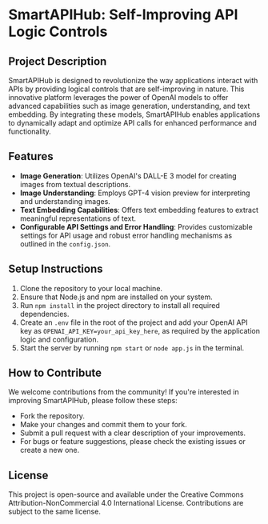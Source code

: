 # SmartAPIHub: Self-Improving API Logic Controls

## Project Description
SmartAPIHub is designed to revolutionize the way applications interact with APIs by providing logical controls that are self-improving in nature. This innovative platform leverages the power of OpenAI models to offer advanced capabilities such as image generation, understanding, and text embedding. By integrating these models, SmartAPIHub enables applications to dynamically adapt and optimize API calls for enhanced performance and functionality.

## Features
- **Image Generation**: Utilizes OpenAI's DALL-E 3 model for creating images from textual descriptions.
- **Image Understanding**: Employs GPT-4 vision preview for interpreting and understanding images.
- **Text Embedding Capabilities**: Offers text embedding features to extract meaningful representations of text.
- **Configurable API Settings and Error Handling**: Provides customizable settings for API usage and robust error handling mechanisms as outlined in the `config.json`.

## Setup Instructions
1. Clone the repository to your local machine.
2. Ensure that Node.js and npm are installed on your system.
3. Run `npm install` in the project directory to install all required dependencies.
4. Create an `.env` file in the root of the project and add your OpenAI API key as `OPENAI_API_KEY=your_api_key_here`, as required by the application logic and configuration.
5. Start the server by running `npm start` or `node app.js` in the terminal.

## How to Contribute
We welcome contributions from the community! If you're interested in improving SmartAPIHub, please follow these steps:
- Fork the repository.
- Make your changes and commit them to your fork.
- Submit a pull request with a clear description of your improvements.
- For bugs or feature suggestions, please check the existing issues or create a new one.

## License
This project is open-source and available under the Creative Commons Attribution-NonCommercial 4.0 International License. Contributions are subject to the same license.
